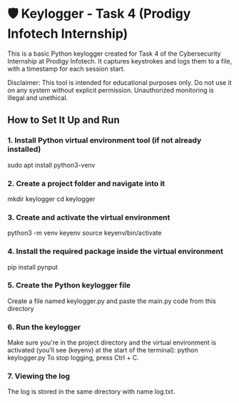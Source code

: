 # 🛡️ Keylogger - Task 4 (Prodigy Infotech Internship)

This is a basic Python keylogger created for Task 4 of the Cybersecurity Internship at Prodigy Infotech. It captures keystrokes and logs them to a file, with a timestamp for each session start.

Disclaimer: This tool is intended for educational purposes only. Do not use it on any system without explicit permission. Unauthorized monitoring is illegal and unethical.

##  How to Set It Up and Run

###  1. Install Python virtual environment tool (if not already installed)
sudo apt install python3-venv

###   2. Create a project folder and navigate into it
mkdir keylogger
cd keylogger

###   3. Create and activate the virtual environment
python3 -m venv keyenv
source keyenv/bin/activate

###   4. Install the required package inside the virtual environment
pip install pynput

###  5. Create the Python keylogger file
Create a file named keylogger.py and paste the main.py code from this directory

###  6. Run the keylogger
Make sure you're in the project directory and the virtual environment is activated (you’ll see (keyenv) at the start of the terminal):
python keylogger.py
To stop logging, press Ctrl + C.
###  7. Viewing the log
The log is stored in the same directory with name log.txt.
